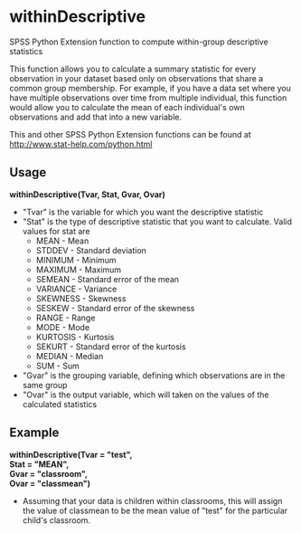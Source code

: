 # withinDescriptive

SPSS Python Extension function to compute within-group descriptive statistics

This function allows you to calculate a summary statistic for every observation in your dataset based only on observations that share a common group membership. For example, if you have a data set where you have multiple observations over time from multiple individual, this function would allow you to calculate the mean of each individual's own observations and add that into a new variable.

This and other SPSS Python Extension functions can be found at http://www.stat-help.com/python.html

## Usage
**withinDescriptive(Tvar, Stat, Gvar, Ovar)**
* "Tvar" is the variable for which you want the descriptive statistic
* "Stat" is the type of descriptive statistic that you want to calculate. Valid values for stat are 
  * MEAN - Mean
  * STDDEV - Standard deviation
  * MINIMUM - Minimum
  * MAXIMUM - Maximum
  * SEMEAN - Standard error of the mean
  * VARIANCE - Variance
  * SKEWNESS - Skewness
  * SESKEW - Standard error of the skewness
  * RANGE - Range
  * MODE - Mode
  * KURTOSIS - Kurtosis
  * SEKURT - Standard error of the kurtosis
  * MEDIAN - Median
  * SUM - Sum
* "Gvar" is the grouping variable, defining which observations are in the same group
* "Ovar" is the output variable, which will taken on the values of the calculated statistics

## Example
**withinDescriptive(Tvar = "test",    
Stat = "MEAN",    
Gvar = "classroom",    
Ovar = "classmean")**
* Assuming that your data is children within classrooms, this will assign the value of classmean to be the mean value of "test" for the particular child's classroom.
